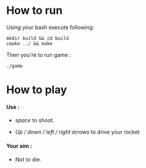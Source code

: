 # How to run

Using your bash execute following:

    mkdir build && cd build
    cmake ../ && make
 Then you're to run game :

    ./game


# How to play

#### Use :

- *space* to shoot.

- *Up / down / left / right arrows* to drive your rocket

#### Your aim :

- Not to die.